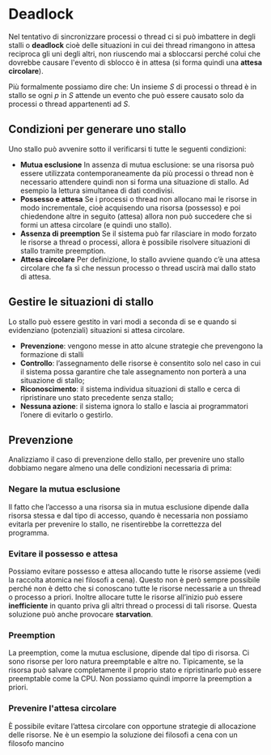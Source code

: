 ﻿# Deadlock

Nel tentativo di sincronizzare processi o thread ci si può imbattere in degli stalli o **deadlock** cioè delle situazioni in cui dei thread rimangono in attesa reciproca gli uni degli altri, non riuscendo mai a sbloccarsi perché colui che dovrebbe causare l'evento di sblocco è in attesa (si forma quindi una **attesa circolare**).

Più formalmente possiamo dire che:
Un insieme $S$ di processi o thread è in stallo se ogni $p$ in $S$ attende un evento che può essere causato solo da processi o thread appartenenti ad $S$.


## Condizioni per generare uno stallo

Uno stallo può avvenire sotto il verificarsi ti tutte le seguenti condizioni:

- **Mutua esclusione**
	In assenza di mutua esclusione: se una risorsa può essere utilizzata contemporaneamente da più processi o thread non è necessario attendere quindi non si forma una situazione di stallo. Ad esempio la lettura simultanea di dati condivisi.
- **Possesso e attesa**
	Se i processi o thread non allocano mai le risorse in modo incrementale, cioè acquisendo una risorsa (possesso) e poi chiedendone altre in seguito (attesa) allora non può succedere che si formi un attesa circolare (e quindi uno stallo).
- **Assenza di preemption**
	Se il sistema può far rilasciare in modo forzato le risorse a thread o processi, allora è possibile risolvere situazioni di stallo tramite preemption.
- **Attesa circolare**
	Per definizione, lo stallo avviene quando c’è una attesa circolare che fa sì che nessun processo o thread uscirà mai dallo stato di attesa.


## Gestire le situazioni di stallo

Lo stallo può essere gestito in vari modi a seconda di se e quando si evidenziano (potenziali) situazioni si attesa circolare.

-   **Prevenzione**: vengono messe in atto alcune strategie che prevengono la formazione di stalli
-   **Controllo**: l’assegnamento delle risorse è consentito solo nel caso in cui il sistema possa garantire che tale assegnamento non porterà a una situazione di stallo;
-   **Riconoscimento**: il sistema individua situazioni di stallo e cerca di ripristinare uno stato precedente senza stallo;
-   **Nessuna azione**: il sistema ignora lo stallo e lascia ai programmatori l’onere di evitarlo o gestirlo.


## Prevenzione

Analizziamo il caso di prevenzione dello stallo, per prevenire uno stallo dobbiamo negare almeno una delle condizioni necessaria di prima:

### Negare la mutua esclusione

Il fatto che l’accesso a una risorsa sia in mutua esclusione dipende dalla risorsa stessa e dal tipo di accesso, quando è necessaria non possiamo evitarla per prevenire lo stallo, ne risentirebbe la correttezza del programma.

### Evitare il possesso e attesa

Possiamo evitare possesso e attesa allocando tutte le risorse assieme (vedi la raccolta atomica nei filosofi a cena). Questo non è però sempre possibile perché non è detto che si conoscano tutte le risorse necessarie a un thread o processo a priori.
Inoltre allocare tutte le risorse all’inizio può essere **inefficiente** in quanto priva gli altri thread o processi di tali risorse.
Questa soluzione può anche provocare **starvation**.

### Preemption

La preemption, come la mutua esclusione, dipende dal tipo di risorsa. Ci sono risorse per loro natura preemptable e altre no. Tipicamente, se la risorsa può salvare completamente il proprio stato e ripristinarlo può essere preemptable come la CPU.
Non possiamo quindi imporre la preemption a priori.


### Prevenire l'attesa circolare

È possibile evitare l’attesa circolare con opportune strategie di allocazione delle risorse.
Ne è un esempio la soluzione dei filosofi a cena con un filosofo mancino
